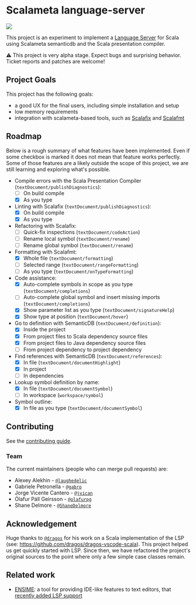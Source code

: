 # Scalameta language-server

[![](https://travis-ci.org/scalameta/metals.svg?branch=master)](https://travis-ci.org/scalameta/metals)

This project is an experiment to implement a [Language Server](https://github.com/Microsoft/language-server-protocol)
for Scala using Scalameta semanticdb and the Scala presentation compiler.


:warning: This project is very alpha stage.
Expect bugs and surprising behavior.
Ticket reports and patches are welcome!

## Project Goals

This project has the following goals:

- a good UX for the final users, including simple installation and setup
- low memory requirements
- integration with scalameta-based tools, such as [Scalafix](https://github.com/scalacenter/scalafix) and [Scalafmt](https://github.com/scalameta/scalafmt)

## Roadmap

Below is a rough summary of what features have been implemented.
Even if some checkbox is marked it does not mean that feature works perfectly.
Some of those features are a likely outside the scope of this project, we are
still learning and exploring what's possible.

* Compile errors with the Scala Presentation Compiler (`textDocument/publishDiagnostics`):
  - [ ] On build compile
  - [x] As you type
* Linting with Scalafix (`textDocument/publishDiagnostics`):
  - [x] On build compile
  - [x] As you type
* Refactoring with Scalafix:
  - [ ] Quick-fix inspections (`textDocument/codeAction`)
  - [ ] Rename local symbol (`textDocument/rename`)
  - [ ] Rename global symbol (`textDocument/rename`)
* Formatting with Scalafmt:
  - [x] Whole file (`textDocument/formatting`)
  - [ ] Selected range (`textDocument/rangeFormatting`)
  - [ ] As you type (`textDocument/onTypeFormatting`)
* Code assistance:
  - [x] Auto-complete symbols in scope as you type (`textDocument/completions`)
  - [ ] Auto-complete global symbol and insert missing imports (`textDocument/completions`)
  - [x] Show parameter list as you type (`textDocument/signatureHelp`)
  - [x] Show type at position (`textDocument/hover`)
* Go to definition with SemanticDB (`textDocument/definition`):
  - [x] Inside the project
  - [x] From project files to Scala dependency source files
  - [x] From project files to Java dependency source files
  - [ ] From project dependency to project dependency
* Find references with SemanticDB (`textDocument/references`):
  - [x] In file (`textDocument/documentHighlight`)
  - [x] In project
  - [ ] In dependencies
* Lookup symbol definition by name:
  - [x] In file (`textDocument/documentSymbol`)
  - [ ] In workspace (`workspace/symbol`)
* Symbol outline:
  - [x] In file as you type (`textDocument/documentSymbol`)

## Contributing

See the [contributing guide](CONTRIBUTING.md).

### Team
The current maintainers (people who can merge pull requests) are:

* Alexey Alekhin - [`@laughedelic`](https://github.com/laughedelic)
* Gabriele Petronella - [`@gabro`](https://github.com/gabro)
* Jorge Vicente Cantero - [`@jvican`](https://github.com/jvican)
* Ólafur Páll Geirsson - [`@olafurpg`](https://github.com/olafurpg)
* Shane Delmore - [`@ShaneDelmore`](https://github.com/ShaneDelmore)

## Acknowledgement
Huge thanks to [`@dragos`](https://github.com/dragos) for his work on a Scala implementation of the LSP (see: https://github.com/dragos/dragos-vscode-scala).
This project helped us get quickly started with LSP.
Since then, we have refactored the project's original sources to the
point where only a few simple case classes remain.

## Related work

- [ENSIME](http://ensime.org): a tool for providing IDE-like features to text editors, that [recently added LSP support](https://github.com/ensime/ensime-server/pull/1888)

